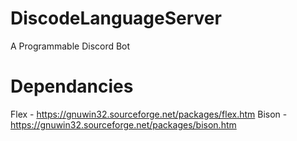 # DiscodeLanguageServer
 A Programmable Discord Bot

# Dependancies
Flex - <https://gnuwin32.sourceforge.net/packages/flex.htm>
Bison - <https://gnuwin32.sourceforge.net/packages/bison.htm>

